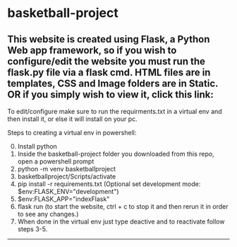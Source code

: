 # basketball-project
This website is created using Flask, a Python Web app framework, so if you wish to configure/edit the website you must run the flask.py file via a flask cmd.
HTML files are in templates, CSS and Image folders are in Static. OR if you simply wish to view it, click this link:
-----------------------------------------------------------------------------------------------------------
To edit/configure make sure to run the requirments.txt in a virtual env and then install it, or else it will install on your pc. 

Steps to creating a virtual env in powershell:

0. Install python
1. Inside the basketball-project folder you downloaded from this repo, open a powershell prompt
2. python -m venv basketballproject
4. basketballproject/Scripts/activate
5. pip install -r requirements.txt
(Optional set development mode: $env:FLASK_ENV="development")
7. $env:FLASK_APP="indexFlask"
8. flask run (to start the website, ctrl + c to stop it and then rerun it in order to see any changes.)
9. When done in the virtual env just type deactive and to reactivate follow steps 3-5.
-----------------------------------------------------------------------------------------------------------

